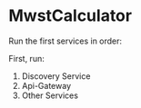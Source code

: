 # MwstCalculator
Run the first services in order:

First, run:

1. Discovery Service
2. Api-Gateway
3. Other Services
